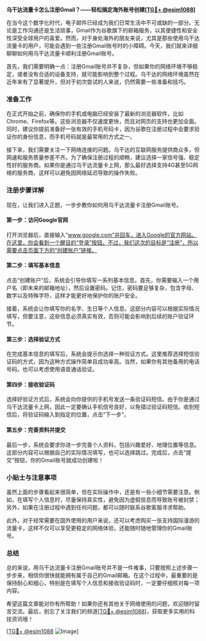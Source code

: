 **乌干达流量卡怎么注册Gmail？——轻松搞定海外账号创建[[TG💪+ @esim1088](https://t.me/s/esim1088)]**

在当今这个数字化时代，电子邮件已经成为我们日常生活中不可或缺的一部分。无论是工作沟通还是生活琐事，Gmail作为谷歌旗下的邮箱服务，以其便捷性和安全性深受全球用户的喜爱。然而，对于身处海外的朋友来说，尤其是那些使用乌干达流量卡的用户，可能会遇到一些注册Gmail账号时的小障碍。今天，我们就来详细聊聊如何用乌干达流量卡顺利注册Gmail账号。

首先，我们需要明确一点：注册Gmail账号并不复杂，但如果你的网络环境不够稳定，或者没有合适的设备支持，就可能影响到整个过程。乌干达的网络环境虽然在近年来有了显著提升，但对于初次尝试的人来说，仍然需要一些准备和技巧。

### 准备工作

在正式开始之前，确保你的手机或电脑已经安装了最新的浏览器软件，比如Chrome、Firefox等。这些浏览器不仅速度更快，而且对网页的支持也更加全面。同时，建议你提前准备好一张有效的手机号码卡，因为谷歌在注册过程中会要求验证你的身份信息，而手机号码就是最常用的方式之一。

接下来，我们需要关注一下网络连接的问题。乌干达的互联网服务提供商众多，但网速和服务质量参差不齐。为了确保注册过程的顺畅，建议选择一家信号强、稳定性好的服务商。如果你是通过乌干达流量卡上网，那么最好选择支持4G甚至5G网络的服务商，这样可以避免因网络延迟导致的操作失败。

### 注册步骤详解

现在，让我们进入正题，一步步教你如何用乌干达流量卡注册Gmail账号。

#### 第一步：访问Google官网

打开浏览器后，直接输入“www.google.com”并回车，进入Google的官方网站。在这里，你会看到一个醒目的“登录”按钮。不过，我们这次的目标是“注册”，所以需要点击页面下方的“创建账户”链接。

#### 第二步：填写基本信息

点击“创建账户”后，系统会引导你填写一系列基本信息。首先，你需要输入一个用户名（即未来的邮箱地址），然后设置密码。记住，密码要足够复杂，包含字母、数字以及特殊字符，这样才能更好地保护你的账户安全。

接着，系统会让你填写你的名字、生日等个人信息。这部分内容可以根据实际情况填写，但要注意，这些信息必须真实有效，否则可能会影响到后续的账户验证环节。

#### 第三步：选择验证方式

在完成基本信息的填写后，系统会提示你选择一种验证方式。这里推荐选择短信验证码的方式，因为这种方式操作简单且成功率高。当然，如果你有其他备用的电话号码，也可以考虑使用语音通话验证。

#### 第四步：接收验证码

选择好验证方式后，系统会向你提供的手机号发送一条验证码短信。由于你是通过乌干达流量卡上网，因此一定要确认手机信号良好，以免错过验证码短信。收到短信后，将验证码输入到指定的位置，点击“下一步”。

#### 第五步：完善资料并提交

最后一步，系统会要求你进一步完善个人资料，包括兴趣爱好、地理位置等信息。这部分内容可以根据自己的实际情况填写，也可以选择跳过。完成后，点击“提交”按钮，你的Gmail账号就成功创建啦！

### 小贴士与注意事项

虽然上面的步骤看起来很简单，但在实际操作中，还是有一些小细节需要注意。例如，在填写个人信息时，尽量保持真实性，避免因为虚假信息而导致账号被封禁；另外，如果在注册过程中遇到任何问题，都可以随时联系谷歌客服寻求帮助。

此外，对于经常需要在国外使用的用户来说，还可以考虑购买一张支持国际漫游的流量卡，这样不仅可以享受更稳定的网络体验，还能随时随地管理你的Gmail账号。

### 总结

总的来说，用乌干达流量卡注册Gmail账号并不是一件难事，只要按照上述步骤一步步来，相信你很快就能拥有属于自己的Gmail邮箱。在这个过程中，最重要的是保持耐心和细心，特别是在填写个人信息和接收验证码时，一定要仔细核对每一项内容。

希望这篇文章能对你有所帮助！如果你还有其他关于网络使用的问题，欢迎随时留言交流。最后，别忘了关注我们的频道[[TG💪+ @esim1088](https://t.me/s/esim1088)]，获取更多实用的科技资讯哦！

[[TG💪+ @esim1088](https://t.me/s/esim1088) ![Image](https://i.postimg.cc/4NQfJmqS/Snipaste-2025-05-13-00-14-12.png)]